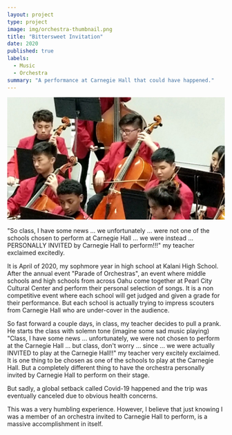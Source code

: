 ```yaml
---
layout: project
type: project
image: img/orchestra-thumbnail.png
title: "Bittersweet Invitation"
date: 2020
published: true
labels:
  - Music
  - Orchestra
summary: "A performance at Carnegie Hall that could have happened."
---
```


<img class="img-fluid" src="../img/orchestra-pic.jpg">

"So class, I have some news ... we unfortunately ... were not one of the schools chosen to perform at Carnegie Hall ... we were instead ...  PERSONALLY INVITED by Carnegie Hall to perform!!!" my teacher exclaimed excitedly.

It is April of 2020, my sophmore year in high school at Kalani High School. After the annual event "Parade of Orchestras", an event where middle schools and high schools from across Oahu come together at Pearl City Cultural Center and perform their personal selection of songs. It is a non competitive event where each school will get judged and given a grade for their performance. But each school is actually trying to impress scouters from Carnegie Hall who are under-cover in the audience.

So fast forward a couple days, in class, my teacher decides to pull a prank. He starts the class with solemn tone (imagine some sad music playing) "Class, I have some news ... unfortunately, we were not chosen to perform at the Carnegie Hall ... but class, don't worry ... since ... we were actually INVITED to play at the Carnegie Hall!!" my teacher very excitely exclaimed. It is one thing to be chosen as one of the schools to play at the Carnegie Hall. But a completely different thing to have the orchestra personally invited by Carnegie Hall to perform on their stage.

But sadly, a global setback called Covid-19 happened and the trip was eventually canceled due to obvious health concerns.

This was a very humbling experience. However, I believe that just knowing I was a member of an orchestra invited to Carnegie Hall to perform, is a massive accomplishment in itself.
